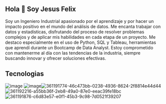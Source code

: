 ## Hola 👋 Soy Jesus Felix

Soy un Ingeniero Industrial apasionado por el aprendizaje y por hacer un impacto positivo en el mundo del análisis de datos. Me encanta trabajar con datos y estadísticas, disfrutando del proceso de resolver problemas complejos y de aplicar mis habilidades en cada etapa de un proyecto. Me destaco especialmente en el uso de Python, SQL y Tableau, herramientas que aprendí durante un Bootcamp de Data Analyst. Estoy comprometido con mantenerme al día con las tendencias de la industria, siempre buscando innovar y ofrecer soluciones efectivas.

## Tecnologias
![image](https://github.com/user-attachments/assets/19ef6113-9133-467b-a755-736a52611e80) ![image](https://github.com/user-attachments/assets/f554c342-5a02-4657-90b5-c36d39b74c04)![361191774-46c473bb-0238-4936-8624-2f8814e44d44](https://github.com/user-attachments/assets/0b0ac525-8197-43a1-8806-ab0fe89701ce)![361192216-a55bb36f-2eb8-49a0-87e0-eeac39fe18bc](https://github.com/user-attachments/assets/5a2f54d2-7a34-4729-9e21-908eb782fe03)![361191876-c6d83e57-e0f1-45b3-9c98-7d0521f39207](https://github.com/user-attachments/assets/3949cd0b-d42d-4bf9-95b4-7170a7155de1)




